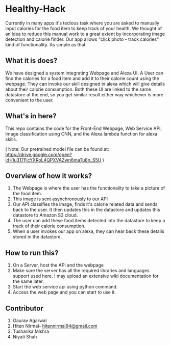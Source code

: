 # Healthy-Hack
Currently in many apps it's tedious task where you are asked to manually input calories for the food item to keep track of your health. We thought of an idea to reduce this manual work to a great extent by incorporating image detection and calorie finder. Our app allows "click photo - track calories" kind of functionality. As simple as that.

## What it is does?
We have designed a system integrating Webpage and Alexa UI.
A User can find the calories for a food item and add it to their calorie count using the webpage. They can invoke our skill designed in alexa which will give details about their calorie consumption. Both these UI are linked to the same datastore at the end, so you get similar result either way whichever is more convenient to the user.

## What's in here?
This repo contains the code for the Front-End Webpage, Web Service API, Image classification using CNN, and the Alexa lambda function for alexa skills.

( Note: Our pretrained model file can be found at: https://drive.google.com/open?id=1u317FicYXRoL4QPXVAZwn6maTu8n_S5U )

## Overview of how it works?
1. The Webpage is where the user has the functionality to take a picture of the food item.
2. This image is sent asynchronously to our API
3. Our API classifies the image, finds it's calorie related data and sends back to the user. It then updates this in the datastore and updates this datastore to Amazon S3 cloud.
4. The user can add these food items detected into the datastore to keep a track of their calorie consumption.
5. When a user invokes our app on alexa, they can hear back these details stored in the datastore.

## How to run this?
1. On a Server, host the API and the webpage
2. Make sure the server has all the required libraries and languages support used here. I may upload an extensive wiki documentation for the same later.
3. Start the web service api using python command.
4. Access the web page and you can start to use it.

## Contributor

1. Gaurav Agarwal
2. Hiten Nirmal- hitennirmal94@gmail.com
3. Tusharika Mishra
4. Niyati Shah
